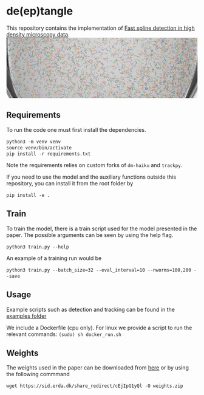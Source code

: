 # de(ep)tangle
This repository contains the implementation of [Fast spline detection in high density microscopy data](https://arxiv.org/abs/2301.04460).
![de(ep)tangle method diagram](./docs/figures/dense.png)

## Requirements
To run the code one must first install the dependencies.

```setup
python3 -m venv venv
source venv/bin/activate
pip install -r requirements.txt
```
Note the requirements relies on custom forks of `dm-haiku` and `trackpy`.


If you need to use the model and the auxiliary functions outside this repository, you can install it from the root folder by
```install
pip install -e .
```

## Train
To train the model, there is a train script used for the model presented in the paper.
The possible arguments can be seen by using the help flag.
```train
python3 train.py --help
```

An example of a training run would be
```train
python3 train.py --batch_size=32 --eval_interval=10 --nworms=100,200 --save
```

## Usage
Example scripts such as detection and tracking can be found in the [examples folder](./examples)

We include a Dockerfile (cpu only). For linux we provide a script to run the relevant commands:
```(sudo) sh docker_run.sh```


## Weights
The weights used in the paper can be downloaded from [here](https://sid.erda.dk/share_redirect/cEjIpG1yQl)
or by using the following commmand
```download
wget https://sid.erda.dk/share_redirect/cEjIpG1yQl -O weights.zip
```


